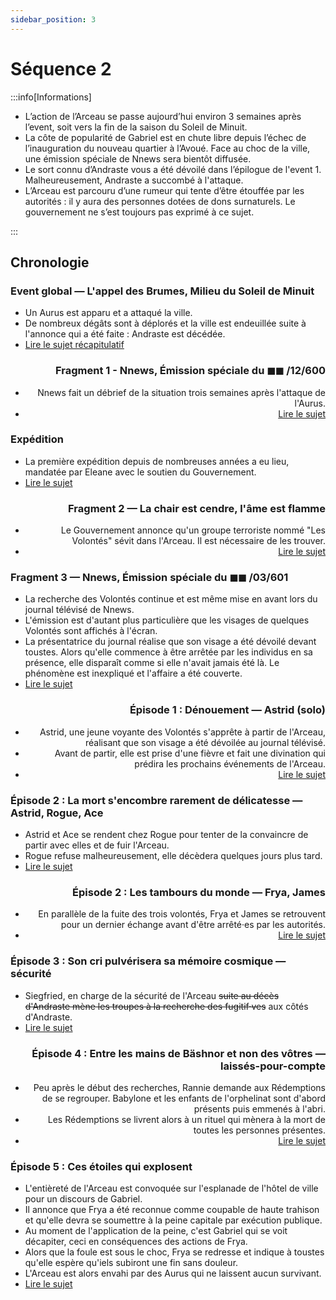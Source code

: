 ```yaml
---
sidebar_position: 3
---
```


# Séquence 2

:::info[Informations]

- L’action de l’Arceau se passe aujourd’hui environ 3 semaines après l’event, soit vers la fin de la saison du Soleil de Minuit.
- La côte de popularité de Gabriel est en chute libre depuis l’échec de l’inauguration du nouveau quartier à l’Avoué. Face au choc de la ville, une émission spéciale de Nnews sera bientôt diffusée.
- Le sort connu d’Andraste vous a été dévoilé dans l’épilogue de l'event 1. Malheureusement, Andraste a succombé à l'attaque.
- L’Arceau est parcouru d’une rumeur qui tente d’être étouffée par les autorités : il y aura des personnes dotées de dons surnaturels. Le gouvernement ne s’est toujours pas exprimé à ce sujet.

:::

## Chronologie

<Timeline horizontal>

<TimelineItem align='left'>

### Event global — L'appel des Brumes, Milieu du Soleil de Minuit

- Un Aurus est apparu et a attaqué la ville.
- De nombreux dégâts sont à déplorés et la ville est endeuillée suite à l'annonce qui a été faite : Andraste est décédée.
- [Lire le sujet récapitulatif](https://singularite.forumactif.com/t171-sequence-2-recapitulatif-l-appel-des-brumes)

</TimelineItem>

<TimelineItem align='right'>

### Fragment 1 - Nnews, Émission spéciale du ◼◼ /12/600

- Nnews fait un débrief de la situation trois semaines après l'attaque de l'Aurus.
- [Lire le sujet](https://singularite.forumactif.com/t191-sequence-2-fragment-1-emission-speciale-du-12-600)

</TimelineItem>

<TimelineItem align='left'>

### Expédition

- La première expédition depuis de nombreuses années a eu lieu, mandatée par Eleane avec le soutien du Gouvernement.
- [Lire le sujet](https://singularite.forumactif.com/t213-sequence-2-expedition-001-premiers-pas)

</TimelineItem>

<TimelineItem align='right'>

### Fragment 2 — La chair est cendre, l'âme est flamme

- Le Gouvernement annonce qu'un groupe terroriste nommé "Les Volontés" sévit dans l'Arceau. Il est nécessaire de les trouver.
- [Lire le sujet](https://singularite.forumactif.com/t239-sequence-2-fragment-2-la-chair-est-cendre-l-ame-est-flamme#1555)

</TimelineItem>

<TimelineItem align='left'>

### Fragment 3 — Nnews, Émission spéciale du ◼◼ /03/601

- La recherche des Volontés continue et est même mise en avant lors du journal télévisé de Nnews.
- L'émission est d'autant plus particulière que les visages de quelques Volontés sont affichés à l'écran.
- La présentatrice du journal réalise que son visage a été dévoilé devant toustes. Alors qu'elle commence à être arrêtée par les individus en sa présence, elle disparaît comme si elle n'avait jamais été là. Le phénomène est inexpliqué et l'affaire a été couverte.
- [Lire le sujet](https://singularite.forumactif.com/t240-sequence-2-fragment-3-emission-speciale-du-03-601)

</TimelineItem>

<TimelineItem align='right'>

### Épisode 1 : Dénouement — Astrid (solo)

- Astrid, une jeune voyante des Volontés s'apprête à partir de l'Arceau, réalisant que son visage a été dévoilée au journal télévisé.
- Avant de partir, elle est prise d'une fièvre et fait une divination qui prédira les prochains événements de l'Arceau.
- [Lire le sujet](https://singularite.forumactif.com/t243-sequence-2-episode-1-denouement-astrid-solo#1564)

</TimelineItem>

<TimelineItem align='left'>

### Épisode 2 : La mort s'encombre rarement de délicatesse — Astrid, Rogue, Ace

- Astrid et Ace se rendent chez Rogue pour tenter de la convaincre de partir avec elles et de fuir l'Arceau.
- Rogue refuse malheureusement, elle décèdera quelques jours plus tard.
- [Lire le sujet](https://singularite.forumactif.com/t244-sequence-2-episode-2-la-mort-s-encombre-rarement-de-delicatesse-astrid-rogue)

</TimelineItem>

<TimelineItem align='right'>

### Épisode 2 : Les tambours du monde — Frya, James

- En parallèle de la fuite des trois volontés, Frya et James se retrouvent pour un dernier échange avant d'être arrêté·es par les autorités.
- [Lire le sujet](https://singularite.forumactif.com/t247-sequence-2-episode-2-les-tambours-du-monde-frya-james)

</TimelineItem>

<TimelineItem align='left'>

### Épisode 3 : Son cri pulvérisera sa mémoire cosmique — sécurité

- Siegfried, en charge de la sécurité de l'Arceau ~~suite au décès d'Andraste mène les troupes à la recherche des fugitif·ves~~ aux côtés d'Andraste.
- [Lire le sujet](https://singularite.forumactif.com/t245-sequence-2-episode-3-son-cri-pulverisera-sa-memoire-cosmique-securite#1566)

</TimelineItem>

<TimelineItem align='right'>

### Épisode 4 : Entre les mains de Bäshnor et non des vôtres — laissés-pour-compte

- Peu après le début des recherches, Rannie demande aux Rédemptions de se regrouper. Babylone et les enfants de l'orphelinat sont d'abord présents puis emmenés à l'abri.
- Les Rédemptions se livrent alors à un rituel qui mènera à la mort de toutes les personnes présentes.
- [Lire le sujet](https://singularite.forumactif.com/t246-sequence-2-episode-4-entre-les-mains-de-bashnor-et-non-des-votres-laisses-pour-compte#1567)

</TimelineItem>

<TimelineItem align='left'>

### Épisode 5 : Ces étoiles qui explosent

- L'entièreté de l'Arceau est convoquée sur l'esplanade de l'hôtel de ville pour un discours de Gabriel.
- Il annonce que Frya a été reconnue comme coupable de haute trahison et qu'elle devra se soumettre à la peine capitale par exécution publique.
- Au moment de l'application de la peine, c'est Gabriel qui se voit décapiter, ceci en conséquences des actions de Frya.
- Alors que la foule est sous le choc, Frya se redresse et indique à toustes qu'elle espère qu'iels subiront une fin sans douleur.
- L'Arceau est alors envahi par des Aurus qui ne laissent aucun survivant.
- [Lire le sujet](https://singularite.forumactif.com/t250-sequence-2-episode-5-ces-etoiles-qui-explosent#1590)

</TimelineItem>

</Timeline>